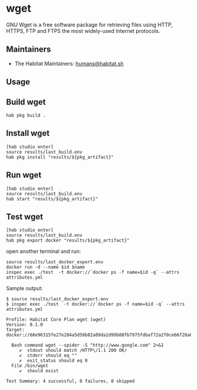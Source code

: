 # wget

GNU Wget is a free software package for retrieving files using HTTP, HTTPS, FTP and FTPS the most widely-used Internet protocols.

## Maintainers

* The Habitat Maintainers: <humans@habitat.sh>

## Usage

## Build wget

```
hab pkg build .
```

## Install wget

```
[hab studio enter]
source results/last_build.env
hab pkg install "results/${pkg_artifact}"
```

## Run wget 

```
[hab studio enter]
source results/last_build.env
hab start "results/${pkg_artifact}"
```

## Test wget 

```
[hab studio enter]
source results/last_build.env
hab pkg export docker "results/${pkg_artifact}"
```

open another terminal and run:
```
source results/last_docker_export.env
docker run -d --name $id $name
inspec exec ./test  -t docker://`docker ps -f name=$id -q` --attrs attributes.yml
```

Sample output:
```
$ source results/last_docker_export.env
$ inspec exec ./test  -t docker://`docker ps -f name=$id -q` --attrs attributes.yml

Profile: Habitat Core Plan wget (wget)
Version: 0.1.0
Target:  docker://68e96315fe27e284a5d59b82a09da2d99b88fb7975fdbaf72a2f0ce66f28a0fa

  Bash command wget --spider -S "http://www.google.com" 2>&1
     ✔  stdout should match /HTTP\/1.1 200 OK/
     ✔  stderr should eq ""
     ✔  exit_status should eq 0
  File /bin/wget
     ✔  should exist

Test Summary: 4 successful, 0 failures, 0 skipped
```
